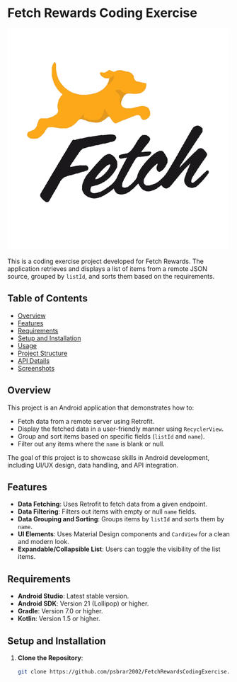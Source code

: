 # Fetch Rewards Coding Exercise

![Fetch Rewards Logo](app/src/main/res/drawable/fetch.png) 

This is a coding exercise project developed for Fetch Rewards. The application retrieves and displays a list of items from a remote JSON source, grouped by `listId`, and sorts them based on the requirements.

## Table of Contents

- [Overview](#overview)
- [Features](#features)
- [Requirements](#requirements)
- [Setup and Installation](#setup-and-installation)
- [Usage](#usage)
- [Project Structure](#project-structure)
- [API Details](#api-details)
- [Screenshots](#screenshots)


## Overview

This project is an Android application that demonstrates how to:

- Fetch data from a remote server using Retrofit.
- Display the fetched data in a user-friendly manner using `RecyclerView`.
- Group and sort items based on specific fields (`listId` and `name`).
- Filter out any items where the `name` is blank or null.

The goal of this project is to showcase skills in Android development, including UI/UX design, data handling, and API integration.

## Features

- **Data Fetching**: Uses Retrofit to fetch data from a given endpoint.
- **Data Filtering**: Filters out items with empty or null `name` fields.
- **Data Grouping and Sorting**: Groups items by `listId` and sorts them by `name`.
- **UI Elements**: Uses Material Design components and `CardView` for a clean and modern look.
- **Expandable/Collapsible List**: Users can toggle the visibility of the list items.

## Requirements

- **Android Studio**: Latest stable version.
- **Android SDK**: Version 21 (Lollipop) or higher.
- **Gradle**: Version 7.0 or higher.
- **Kotlin**: Version 1.5 or higher.

## Setup and Installation

1. **Clone the Repository**:
   ```bash
   git clone https://github.com/psbrar2002/FetchRewardsCodingExercise.git
